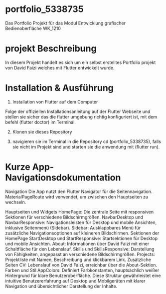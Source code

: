 # portfolio_5338735
Das Portfolio Projekt für das Modul Entwicklung grafischer Bedienoberfläche WK_1210 

# projekt Beschreibung

In diesem Projekt handelt es sich um ein selbst erstelltes Portfolio projekt von David Faizi welches mit Flutter entwickelt wurde.

# Installation & Ausführung 

1. Installation von Flutter auf dem Computer 

Folge der offiziellen Installationsanleitung auf der Flutter Webseite und stellen sie sicher das die flutter umgebung richtig konfiguriert ist, mit dem befehl (flutter doctor) im Terminal.

2. Klonen sie dieses Repository 

3. navigieren sie im Terminal in die Repository cd (portfolio_5338735), falls sie nicht im Projekt sind und starten sie die anwendung mit (flutter run).

# Kurze App-Navigationsdokumentation
Navigation
Die App nutzt den Flutter Navigator für die Seitennavigation. MaterialPageRoute wird verwendet, um zwischen den Hauptseiten zu wechseln.

Hauptseiten und Widgets
HomePage: Die zentrale Seite mit responsiven Sektionen für verschiedene Bildschirmgrößen.
NavbarDesktop und NavbarResponsive: Navigationsleisten für Desktop und mobile Ansichten, inklusive Seitenmenü (Sidebar).
Sidebar: Ausklappbares Menü für zusätzliche Navigationsoptionen auf kleineren Bildschirmen.
Sektionen der HomePage
StartDesktop und StartResponsive: Startsektionen für Desktop und mobile Ansichten.
About: Informationen über David Faizi mit einer Schaltfläche für den Lebenslauf.
Skills und SkillsResponsive: Darstellung von Fähigkeiten, angepasst an verschiedene Bildschirmgrößen.
Projects: Projektliste mit Namen, Beschreibung und klickbarem Link.
Zusätzliche Seiten
CV: Lebenslauf von David Faizi, erreichbar über die About-Sektion.
Farben und Stil
AppColors: Definiert Farbkonstanten, hauptsächlich weißer Hintergrund für klare Benutzeroberfläche.
Diese Struktur gewährleistet eine intuitive Benutzererfahrung auf Desktop und Mobilgeräten mit klarer Navigation und übersichtlicher Darstellung der Inhalte.






